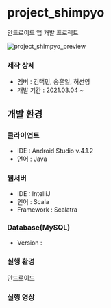 # project_shimpyo
 안드로이드 앱 개발 프로젝트

![project_shimpyo_preview]()

### 제작 상세
* 멤버 : 김택민, 송훈일, 허선영
* 개발 기간 : 2021.03.04 ~

## 개발 환경
 ### 클라이언트
  * IDE : Android Studio v.4.1.2
  * 언어 : Java
 ### 웹서버
  * IDE : IntelliJ
  * 언어 : Scala
  * Framework : Scalatra
 ### Database(MySQL)
  * Version : 
  
### 실행 환경
안드로이드
  
### 실행 영상
